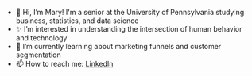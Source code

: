 - 🤍 Hi, I’m Mary! I'm a senior at the University of Pennsylvania studying business, statistics, and data science
- ✨ I’m interested in understanding the intersection of human behavior and technology
- 🌱 I’m currently learning about marketing funnels and customer segmentation
- 📫 How to reach me: <a href="https://www.linkedin.com/in/mxumary/">LinkedIn</a>

<!---
mxumary/mxumary is a ✨ special ✨ repository because its `README.md` (this file) appears on your GitHub profile.
You can click the Preview link to take a look at your changes.
--->
